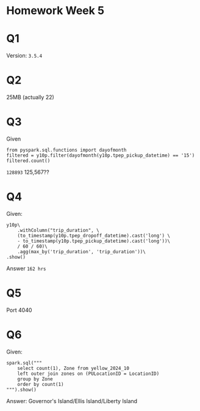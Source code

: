 # Homework Week 5

# Q1

Version:
`3.5.4`

# Q2
25MB (actually 22)

# Q3
Given
```
from pyspark.sql.functions import dayofmonth
filtered = y10p.filter(dayofmonth(y10p.tpep_pickup_datetime) == '15')
filtered.count()
```
`128893`  125,567??

# Q4
Given:
```
y10p\
    .withColumn("trip_duration", \
    (to_timestamp(y10p.tpep_dropoff_datetime).cast('long') \
    - to_timestamp(y10p.tpep_pickup_datetime).cast('long'))\
    / 60 / 60)\
    .agg(max_by('trip_duration', 'trip_duration'))\
.show()
```
Answer `162 hrs`

# Q5 
Port 4040

# Q6
Given:
```
spark.sql("""
    select count(1), Zone from yellow_2024_10
    left outer join zones on (PULocationID = LocationID)
    group by Zone
    order by count(1)
""").show()
```
Answer: Governor's Island/Ellis Island/Liberty Island
